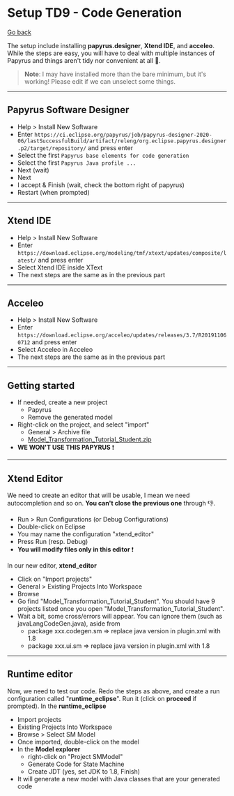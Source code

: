 # Setup TD9 - Code Generation

[Go back](../index.md#td8---code-generation)

The setup include installing **papyrus.designer**, **Xtend IDE**, and **acceleo**. While the steps are easy, you will have to deal with multiple instances of Papyrus and things aren't tidy nor convenient at all 😬.

> **Note**: I may have installed more than the bare minimum, but it's working! Please edit if we can unselect some things.

<hr class="sl">

## Papyrus Software Designer

* Help > Install New Software
* Enter `https://ci.eclipse.org/papyrus/job/papyrus-designer-2020-06/lastSuccessfulBuild/artifact/releng/org.eclipse.papyrus.designer.p2/target/repository/` and press enter
* Select the first `Papyrus base elements for code generation`
* Select the first `Papyrus Java profile ...`
* Next (wait)
* Next
* I accept & Finish (wait, check the bottom right of papyrus)
* Restart (when prompted)

<hr class="sr">

## Xtend IDE

* Help > Install New Software
* Enter `https://download.eclipse.org/modeling/tmf/xtext/updates/composite/latest/` and press enter
* Select Xtend IDE inside XText
* The next steps are the same as in the previous part

<hr class="sl">

## Acceleo

* Help > Install New Software
* Enter `https://download.eclipse.org/acceleo/updates/releases/3.7/R201911060712` and press enter
* Select Acceleo in Acceleo
* The next steps are the same as in the previous part

<hr class="sr">

## Getting started

* If needed, create a new project
  * Papyrus
  * Remove the generated model
* Right-click on the project, and select "import"
  * General > Archive file
  * [Model_Transformation_Tutorial_Student.zip](https://github.com/memorize-code/memorize-references/tree/main/igl/Model_Transformation_Tutorial_Student.zip)
* **WE WON'T USE THIS PAPYRUS** ❗

<hr class="sl">

## Xtend Editor

We need to create an editor that will be usable, I mean we need autocompletion and so on. **You can't close the previous one** through 👎.

* Run > Run Configurations (or Debug Configurations)
* Double-click on Eclipse
* You may name the configuration "xtend_editor"
* Press Run (resp. Debug)
* **You will modify files only in this editor** ❗

In our new editor, **xtend_editor**

* Click on "Import projects"
* General > Existing Projects Into Workspace
* Browse
* Go find "Model_Transformation_Tutorial_Student". You should have 9 projects listed once you open "Model_Transformation_Tutorial_Student".
* Wait a bit, some cross/errors will appear. You can ignore them (such as javaLangCodeGen.java), aside from
  * package xxx.codegen.sm => replace java version in plugin.xml with 1.8
  * package xxx.ui.sm => replace java version in plugin.xml with 1.8

<hr class="sr">

## Runtime editor

Now, we need to test our code. Redo the steps as above, and create a run configuration called "**runtime_eclipse**". Run it (click on **proceed** if prompted). In the **runtime_eclipse**

* Import projects
* Existing Projects Into Workspace
* Browse > Select SM Model
* Once imported, double-click on the model
* In the **Model explorer**
  * right-click on "Project SMModel" 
  * Generate Code for State Machine
  * Create JDT (yes, set JDK to 1.8, Finish)
* It will generate a new model with Java classes that are your generated code